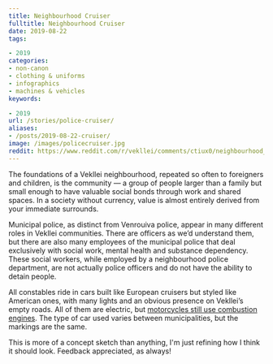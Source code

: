 ```yaml
---
title: Neighbourhood Cruiser
fulltitle: Neighbourhood Cruiser
date: 2019-08-22
tags:

- 2019
categories:
- non-canon
- clothing & uniforms
- infographics
- machines & vehicles
keywords:

- 2019
url: /stories/police-cruiser/
aliases:
- /posts/2019-08-22-cruiser/
image: /images/policecruiser.jpg
reddit: https://www.reddit.com/r/vekllei/comments/ctiux0/neighbourhood_cruiser/
---
```

The foundations of a Vekllei neighbourhood, repeated so often to foreigners and children, is the community — a group of people larger than a family but small enough to have valuable social bonds through work and shared spaces. In a society without currency, value is almost entirely derived from your immediate surrounds.

Municipal police, as distinct from Venrouiva police, appear in many different roles in Vekllei communities. There are officers as we’d understand them, but there are also many employees of the municipal police that deal exclusively with social work, mental health and substance dependency. These social workers, while employed by a neighbourhood police department, are not actually police officers and do not have the ability to detain people.

All constables ride in cars built like European cruisers but styled like American ones, with many lights and an obvious presence on Vekllei’s empty roads. All of them are electric, but [motorcycles still use combustion engines](https://www.reddit.com/r/worldbuilding/comments/a7ltvy/the_suburban_constabulary/). The type of car used varies between municipalities, but the markings are the same.

This is more of a concept sketch than anything, I'm just refining how I think it should look. Feedback appreciated, as always!
